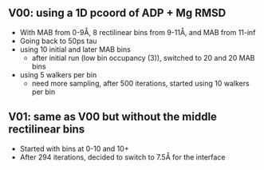 ## V00: using a 1D pcoord of ADP + Mg RMSD
* With MAB from 0-9Å, 8 rectilinear bins from 9-11Å, and MAB from 11-inf
* Going back to 50ps tau
* using 10 initial and later MAB bins
    * after initial run (low bin occupancy (3)), switched to 20 and 20 MAB bins
* using 5 walkers per bin
    * need more sampling, after 500 iterations, started using 10 walkers per bin

## V01: same as V00 but without the middle rectilinear bins
* Started with bins at 0-10 and 10+
* After 294 iterations, decided to switch to 7.5Å for the interface
